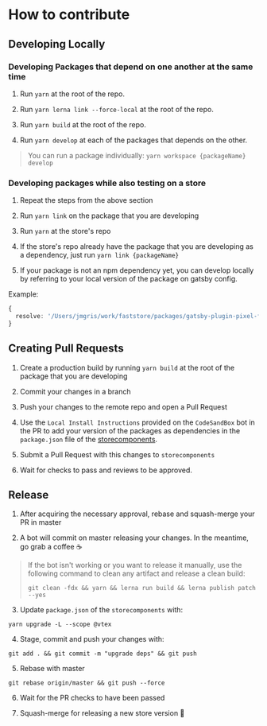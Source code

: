 # How to contribute

## Developing Locally

### Developing Packages that depend on one another at the same time

1. Run `yarn` at the root of the repo.

2. Run `yarn lerna link --force-local` at the root of the repo.

3. Run `yarn build` at the root of the repo.

4. Run `yarn develop` at each of the packages that depends on the other.

> You can run a package individually: `yarn workspace {packageName} develop`

### Developing packages while also testing on a store

1. Repeat the steps from the above section

2. Run `yarn link` on the package that you are developing

3. Run `yarn` at the store's repo

4. If the store's repo already have the package that you are developing as a dependency, just run `yarn link {packageName}`

5. If your package is not an npm dependency yet, you can develop locally by referring to your local version of the package on gatsby config.

Example:

```ts
{
  resolve: '/Users/jmgris/work/faststore/packages/gatsby-plugin-pixel-facebook'
}
```

## Creating Pull Requests

1. Create a production build by running `yarn build` at the root of the package that you are developing

2. Commit your changes in a branch

3. Push your changes to the remote repo and open a Pull Request

4. Use the `Local Install Instructions` provided on the `CodeSandBox` bot in the PR to add your version of the packages as dependencies in the `package.json` file of the [storecomponents](https://github.com/vtex-sites/storecomponents.store).

5. Submit a Pull Request with this changes to `storecomponents`

6. Wait for checks to pass and reviews to be approved.

## Release

1. After acquiring the necessary approval, rebase and squash-merge your PR in master

2. A bot will commit on master releasing your changes. In the meantime, go grab a coffee ☕

> If the bot isn't working or you want to release it manually, use the following command to clean any artifact and release a clean build:
>
> `git clean -fdx && yarn && lerna run build && lerna publish patch --yes`

3. Update `package.json` of the `storecomponents` with:
```
yarn upgrade -L --scope @vtex
```

4. Stage, commit and push your changes with:
```
git add . && git commit -m "upgrade deps" && git push
```

5. Rebase with master
```
git rebase origin/master && git push --force
```

6. Wait for the PR checks to have been passed

7. Squash-merge for releasing a new store version 🎉
